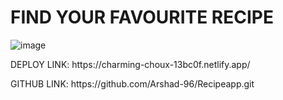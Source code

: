 <h1>FIND YOUR FAVOURITE RECIPE</h1>

![image](https://github.com/Arshad-96/Recipeapp/assets/130095869/93343d5f-b959-4e40-b76c-d8f69046df88)

<p><span>DEPLOY LINK: </span>https://charming-choux-13bc0f.netlify.app/</p>

<p><span>GITHUB LINK: </span>https://github.com/Arshad-96/Recipeapp.git</p>
